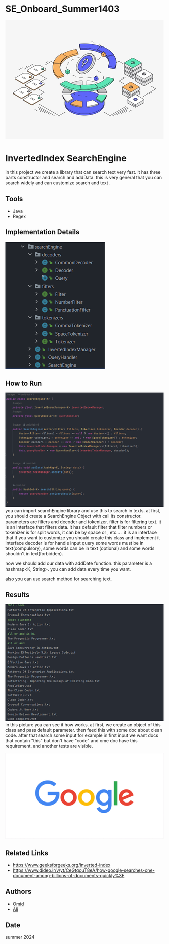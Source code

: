 # SE_Onboard_Summer1403
![LOGO](src/main/resources/image/phase01-search-3a6eddc1050ad21a189a2906f151a5fa.jpeg)
# InvertedIndex SearchEngine
in this project we create a library that can search text very fast.
it has three parts
constructor and search and addData.
this is very general that you can search widely and can customize search and text .

## Tools
- Java
- Regex


## Implementation Details
![LOGO](src/main/resources/image/schema.png)



## How to Run
![LOGO](src/main/resources/image/class.png)
you can import searchEngine library and use this to search in texts. at first, you should create a SearchEngine Object with call its constructor.
parameters are filters and decoder and tokenizer.
filter is for filtering text. it is an interface that filters data. it has default filter that filter numbers or 
tokenizer is for split words, it can be by space or , etc... . it is an interface that if you want to customize you should create this class and implement it interface 
decoder is for handle input query
some words must be in text(compulsory), some words can be in text (optional) and some words shouldn't in text(forbidden).

now we should add our data with addDate function. this parameter is a hashmap<K, String>.
you can add data every time you want.

also you can use search method for searching text.


## Results
![LOGO](src/main/resources/image/test.png)
in this picture you can see it how works.
at first, we create an object of this class and pass default parameter.
then feed this with some doc about clean code.
after that search some input for example in first input we want docs that contain "this" but don't have "code" and ome doc have this requirement.
and another tests are visible.


![LOGO](src/main/resources/image/phase01-google-05a4745de38c4a4ba898bce1375e6ddc.gif)



## Related Links
 - https://www.geeksforgeeks.org/inverted-index
 - https://www.dideo.ir/v/yt/CeGtqouT8eA/how-google-searches-one-document-among-billions-of-documents-quickly%3F

## Authors
- [Omid](https://github.com/omid-hdr)
- [Ali](https://github.com/Ali-Sadeghi-Gh)

## Date
summer 2024
